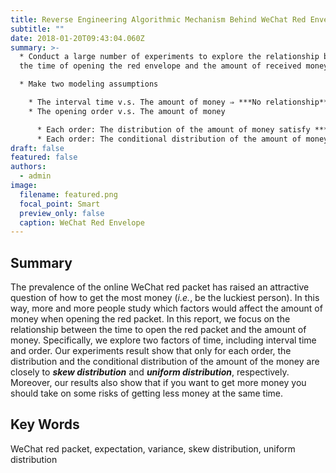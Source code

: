 ```yaml
---
title: Reverse Engineering Algorithmic Mechanism Behind WeChat Red Envelope
subtitle: ""
date: 2018-01-20T09:43:04.060Z
summary: >-
  * Conduct a large number of experiments to explore the relationship between
  the time of opening the red envelope and the amount of received money

  * Make two modeling assumptions

    * The interval time v.s. The amount of money ⇒ ***No relationship***
    * The opening order v.s. The amount of money

      * Each order: The distribution of the amount of money satisfy ***skew distribution***
      * Each order: The conditional distribution of the amount of money satisfy ***uniform distribution***
draft: false
featured: false
authors:
  - admin
image:
  filename: featured.png
  focal_point: Smart
  preview_only: false
  caption: WeChat Red Envelope
---
```

## Summary

The prevalence of the online WeChat red packet has raised an attractive question of how to get the most money (*i.e.*, be the luckiest person). In this way, more and more people study which factors would affect the amount of money when opening the red packet. In this report, we focus on the relationship between the time to open the red packet and the amount of money. Specifically, we explore two factors of time, including interval time and order. Our experiments result show that only for each order,  the distribution and the conditional distribution of the amount of the money are closely to ***skew distribution*** and ***uniform distribution***, respectively. Moreover, our results also show that if you want to get more money you should take on some risks of getting less money at the same time.



## Key Words

WeChat red packet, expectation, variance, skew distribution, uniform distribution